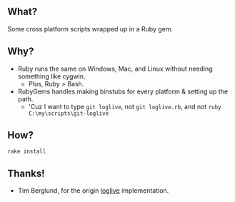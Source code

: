 What?
-----

Some cross platform scripts wrapped up in a Ruby gem.

Why?
----

- Ruby runs the same on Windows, Mac, and Linux without needing something like cygwin.
  + Plus, Ruby > Bash.
- RubyGems handles making binstubs for every platform & setting up the path.
  + 'Cuz I want to type `git loglive`, not `git loglive.rb`, and not `ruby C:\my\scripts\git-loglive`

How?
----

```
rake install
```

Thanks!
-------

- Tim Berglund, for the origin [loglive](https://gist.github.com/tlberglund/3714970) implementation.
